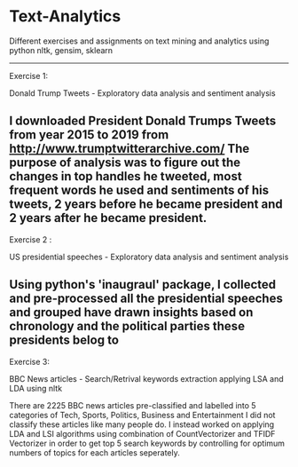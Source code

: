 # Text-Analytics
Different exercises and assignments on text mining and analytics using python nltk, gensim, sklearn

------------
Exercise 1:

Donald Trump Tweets  - Exploratory data analysis and sentiment analysis

I downloaded President Donald Trumps Tweets from year 2015 to 2019 from http://www.trumptwitterarchive.com/
The purpose of analysis was to figure out the changes in top handles he tweeted, most frequent words he used and sentiments of his tweets, 2 years before he became president and 2 years after he became president. 
------------
Exercise 2 :

US presidential speeches - Exploratory data analysis and sentiment analysis

Using python's 'inaugraul' package, I collected and pre-processed all the presidential speeches and grouped have drawn insights based on chronology and the political parties these presidents belog to
------------
Exercise 3:

BBC News articles - Search/Retrival keywords extraction applying LSA and LDA using nltk

There are 2225 BBC news articles pre-classified and labelled into 5 categories of Tech, Sports, Politics, Business and Entertainment
I did not classify these articles like many people do. I instead worked on applying LDA and LSI algorithms using combination of CountVectorizer and TFIDF Vectorizer in order to get top 5 search keywords by controlling for optimum numbers of topics for each articles seperately. 
